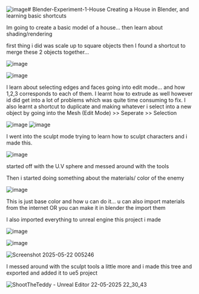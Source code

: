 ![image](https://github.com/user-attachments/assets/6429a689-e03b-4ff3-be77-e149d82ddd72)# Blender-Experiment-1-House
Creating a House in Blender, and learning basic shortcuts


Im going to create a basic model of a house... then learn about shading/rendering

first thing i did was scale up to square objects then I found a shortcut to merge these 2 objects together... 

![image](https://github.com/user-attachments/assets/7528d723-9ac1-49a8-a981-26bac968129d)

![image](https://github.com/user-attachments/assets/ac549fc7-e235-4934-acb5-ac7ad90ca1f9)

I learn about selecting edges and faces going into edit mode... and how 1,2,3 corresponds to each of them. I learnt how to extrude as well
however id did get into a lot of problems which was quite time consuming to fix. I also learnt a shortcut to duplicate and making whatever i select
into a new object by going into the Mesh (Edit Mode) >> Seperate >> Selection

![image](https://github.com/user-attachments/assets/3c52a855-7437-455c-b681-8b47305760f9)
![image](https://github.com/user-attachments/assets/726ad1e7-cddc-48d5-b730-e6e5a4a02e9c)


I went into the sculpt mode trying to learn how to sculpt characters and i made this.

![image](https://github.com/user-attachments/assets/8900d6b5-635c-47cd-b7c1-144d1a5b1817)

started off with the U.V sphere and messed around with the tools

Then i started doing something about the materials/ color of the enemy

![image](https://github.com/user-attachments/assets/39ef8ed8-d735-4e3a-bf23-0fc01310d9de)

This is just base color and how u can do it... u can also import materials from the internet OR you can
make it in blender the import them


I also imported everything to unreal engine this project i made

![image](https://github.com/user-attachments/assets/ffb5d6ac-fe53-4b83-8fc3-f495828e5856)

![image](https://github.com/user-attachments/assets/b80ea7ce-3d0b-4ba1-a95c-66fbc7560f90)

![Screenshot 2025-05-22 005246](https://github.com/user-attachments/assets/66a7e107-627d-40e2-94c4-4938db35d8ea)


I messed around with the sculpt tools a little more and i made this tree and exported and added it to ue5 project

![ShootTheTeddy - Unreal Editor 22-05-2025 22_30_43](https://github.com/user-attachments/assets/1719d6f2-66fa-4ccb-962f-b4e9cffcc152)






